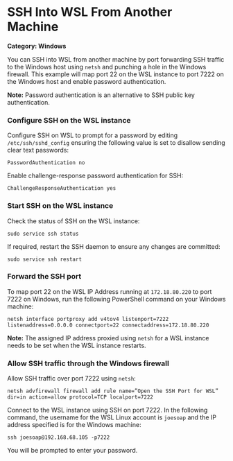 # SSH Into WSL From Another Machine

__Category: Windows__

You can SSH into WSL from another machine by port forwarding SSH traffic to the Windows host using `netsh` and punching a hole in the Windows firewall. This example will map port 22 on the WSL instance to port 7222 on the Windows host and enable password authentication.

__Note:__ Password authentication is an alternative to SSH public key authentication.

### Configure SSH on the WSL instance

Configure SSH on WSL to prompt for a password by editing `/etc/ssh/sshd_config` ensuring the following value is set to disallow sending clear text passwords:

```shell
PasswordAuthentication no
```

Enable challenge-response password authentication for SSH:

```shell
ChallengeResponseAuthentication yes
```

### Start SSH on the WSL instance

Check the status of SSH on the WSL instance:

```shell
sudo service ssh status
```

If required, restart the SSH daemon to ensure any changes are committed:

```shell
sudo service ssh restart
```

### Forward the SSH port

To map port 22 on the WSL IP Address running at `172.18.80.220` to port 7222 on Windows, run the following PowerShell command on your Windows machine:

```command
netsh interface portproxy add v4tov4 listenport=7222 listenaddress=0.0.0.0 connectport=22 connectaddress=172.18.80.220
```

__Note:__ The assigned IP address proxied using `netsh` for a WSL instance needs to be set when the WSL instance restarts. 

### Allow SSH traffic through the Windows firewall

Allow SSH traffic over port 7222 using `netsh`:

```command
netsh advfirewall firewall add rule name=”Open the SSH Port for WSL” dir=in action=allow protocol=TCP localport=7222
```

Connect to the WSL instance using SSH on port 7222. In the following command, the username for the WSL Linux account is `joesoap` and the IP address specified is for the Windows machine:

```shell
ssh joesoap@192.168.68.105 -p7222
```

You will be prompted to enter your password.
